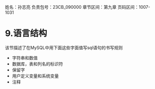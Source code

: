 姓名：孙志亮
负责包号：23CB_090000
章节区间：第九章
页码区间：1007-1031

# 9.语言结构
该节描述了在MySQL中用下面这些字面值写sql语句的书写规则

* 字符串和数值
* 数据库，表和列名的标识符
* 保留字
* 用户定义变量和系统变量
* 注释
